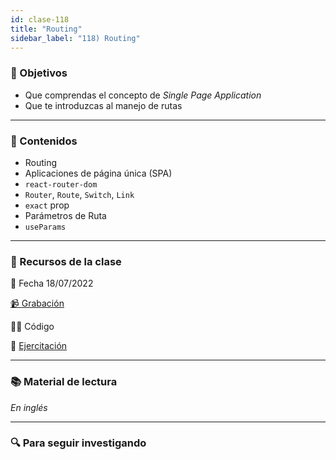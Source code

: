 ```yaml
---
id: clase-118
title: "Routing"
sidebar_label: "118) Routing"
---
```


### 🏁 Objetivos

- Que comprendas el concepto de _Single Page Application_
- Que te introduzcas al manejo de rutas

---

### 📝 Contenidos

- Routing
- Aplicaciones de página única (SPA)
- `react-router-dom`
- `Router`, `Route`, `Switch`, `Link`
- `exact` prop
- Parámetros de Ruta
- `useParams`

---

### 🚀 Recursos de la clase

📆 Fecha 18/07/2022

[📹 Grabación](https://us02web.zoom.us/rec/share/7gyCjzq9xFP9Wmk3_VaEeQ8Vi-EWypCwYAxL3MiE7-O8pBAZBkAymJuB9eRguqmK.kPplcP__OFc9tklt?startTime=1658181897000)

👩‍💻 Código

💪 [Ejercitación](https://github.com/Ada-IT/ejercicios-frontend/tree/master/modulo-8)

---

### 📚 Material de lectura

_En inglés_

---

### 🔍 Para seguir investigando

